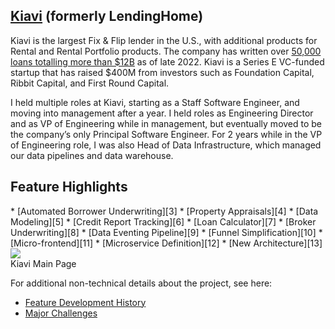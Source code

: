 ## [Kiavi][1] (formerly LendingHome)

Kiavi is the largest Fix & Flip lender in the U.S., with additional products for Rental and Rental Portfolio products. The company has written over [50,000 loans totalling more than $12B][2] as of late 2022. Kiavi is a Series E VC-funded startup that has raised $400M from investors such as Foundation Capital, Ribbit Capital, and First Round Capital.

I held multiple roles at Kiavi, starting as a Staff Software Engineer, and moving into management after a year. I held roles as Engineering Director and as VP of Engineering while in management, but eventually moved to be the company’s only Principal Software Engineer. For 2 years while in the VP of Engineering role, I was also Head of Data Infrastructure, which managed our data pipelines and data warehouse.

## Feature Highlights

<div class="pure-g">
<div class="pure-u-2-3" markdown="1">
* [Automated Borrower Underwriting][3]
* [Property Appraisals][4]
* [Data Modeling][5]
* [Credit Report Tracking][6]
* [Loan Calculator][7]
* [Broker Underwriting][8]
* [Data Eventing Pipeline][9]
* [Funnel Simplification][10]
* [Micro-frontend][11]
* [Microservice Definition][12]
* [New Architecture][13]

</div>

<div class="pure-u-1-3 screenshot">
  <img class="screenshot" src="/images/kiavi/main-page.png">
  <figcaption>Kiavi Main Page</figcaption>
</div>
</div>

For additional non-technical details about the project, see here:

- [Feature Development History][14]
- [Major Challenges][15]

[1]: https://kiavi.com
[2]: https://www.prnewswire.com/news-releases/kiavi-funds-over-50-000-bridge-and-fix-and-flip-loans-to-real-estate-investors-301685747.html
[3]: /kiavi/automated-underwriting
[4]: /kiavi/property-appraisals
[5]: /kiavi/data-modeling
[6]: /kiavi/credit-report-tracking
[7]: /kiavi/loan-calculator
[8]: /kiavi/broker-underwriting
[9]: /kiavi/data-eventing
[10]: /kiavi/funnel-simplification
[11]: /kiavi/micro-frontend
[12]: /kiavi/microservices
[13]: /kiavi/new-architecture
[14]: /kiavi/feature-development-history
[15]: /kiavi/major-challenges
